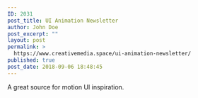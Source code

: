 ```yaml
---
ID: 2031
post_title: UI Animation Newsletter
author: John Doe
post_excerpt: ""
layout: post
permalink: >
  https://www.creativemedia.space/ui-animation-newsletter/
published: true
post_date: 2018-09-06 18:48:45
---
```

A great source for motion UI inspiration.